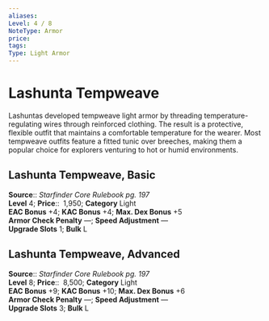 ```yaml
---
aliases: 
Level: 4 / 8
NoteType: Armor
price: 
tags: 
Type: Light Armor
---
```


# Lashunta Tempweave

Lashuntas developed tempweave light armor by threading temperature-regulating wires through reinforced clothing. The result is a protective, flexible outfit that maintains a comfortable temperature for the wearer. Most tempweave outfits feature a fitted tunic over breeches, making them a popular choice for explorers venturing to hot or humid environments.  

## Lashunta Tempweave, Basic

**Source**:: _Starfinder Core Rulebook pg. 197_  
**Level** 4;
**Price**::  1,950; **Category** Light  
**EAC Bonus** +4; **KAC Bonus** +4; **Max. Dex Bonus** +5  
**Armor Check Penalty** —; **Speed Adjustment** —  
**Upgrade Slots** 1; **Bulk** L

## Lashunta Tempweave, Advanced

**Source**:: _Starfinder Core Rulebook pg. 197_  
**Level** 8;
**Price**::  8,500; **Category** Light  
**EAC Bonus** +9; **KAC Bonus** +10; **Max. Dex Bonus** +6  
**Armor Check Penalty** —; **Speed Adjustment** —  
**Upgrade Slots** 3; **Bulk** L
